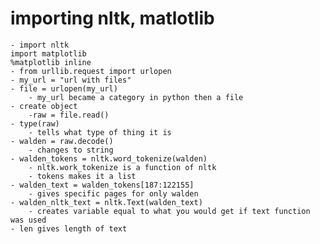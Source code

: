 # importing nltk, matlotlib
    - import nltk
    import matplotlib
    %matplotlib inline
    - from urllib.request import urlopen
    - my_url = "url with files"
    - file = urlopen(my_url)
        - my_url became a category in python then a file
    - create object
        -raw = file.read()
    - type(raw)
        - tells what type of thing it is
    - walden = raw.decode()
        - changes to string
    - walden_tokens = nltk.word_tokenize(walden)
        - nltk.work_tokenize is a function of nltk
        - tokens makes it a list
    - walden_text = walden_tokens[187:122155]
        - gives specific pages for only walden
    - walden_nltk_text = nltk.Text(walden_text)
        - creates variable equal to what you would get if text function was used
    - len gives length of text